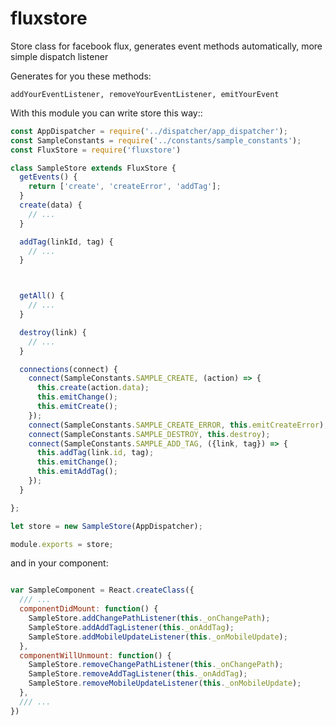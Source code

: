 # fluxstore
Store class for facebook flux, generates event methods automatically, more simple dispatch listener

Generates for you these methods:

    addYourEventListener, removeYourEventListener, emitYourEvent

With this module you can write store this way::

```javascript
const AppDispatcher = require('../dispatcher/app_dispatcher');
const SampleConstants = require('../constants/sample_constants');
const FluxStore = require('fluxstore')

class SampleStore extends FluxStore {
  getEvents() {
    return ['create', 'createError', 'addTag'];
  }
  create(data) {
    // ...
  }

  addTag(linkId, tag) {
    // ...
  }



  getAll() {
    // ...
  }

  destroy(link) {
    // ...
  }

  connections(connect) {
    connect(SampleConstants.SAMPLE_CREATE, (action) => {
      this.create(action.data);
      this.emitChange();
      this.emitCreate();
    });
    connect(SampleConstants.SAMPLE_CREATE_ERROR, this.emitCreateError);
    connect(SampleConstants.SAMPLE_DESTROY, this.destroy);
    connect(SampleConstants.SAMPLE_ADD_TAG, ({link, tag}) => {
      this.addTag(link.id, tag);
      this.emitChange();
      this.emitAddTag();
    });
  }

};

let store = new SampleStore(AppDispatcher);

module.exports = store;
```

and in your component:

```javascript

var SampleComponent = React.createClass({
  /// ...
  componentDidMount: function() {
    SampleStore.addChangePathListener(this._onChangePath);
    SampleStore.addAddTagListener(this._onAddTag);
    SampleStore.addMobileUpdateListener(this._onMobileUpdate);
  },
  componentWillUnmount: function() {
    SampleStore.removeChangePathListener(this._onChangePath);
    SampleStore.removeAddTagListener(this._onAddTag);
    SampleStore.removeMobileUpdateListener(this._onMobileUpdate);
  },
  /// ...
})

```
